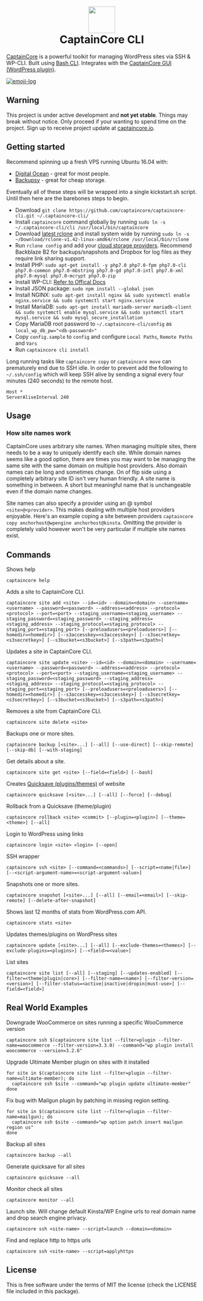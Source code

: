 <h1 align="center">
  <a href="https://captaincore.io"><img src="https://captaincore.io/wp-content/uploads/2018/02/main-web-icons-captain.png" width="70" /></a><br />
CaptainCore CLI

</h1>

[CaptainCore](https://captaincore.io) is a powerful toolkit for managing WordPress sites via SSH & WP-CLI. Built using [Bash CLI](https://github.com/SierraSoftworks/bash-cli). Integrates with the [CaptainCore GUI (WordPress plugin)](https://github.com/captaincore/captaincore-gui).

[![emoji-log](https://cdn.rawgit.com/ahmadawais/stuff/ca97874/emoji-log/flat.svg)](https://github.com/ahmadawais/Emoji-Log/)

## **Warning**
This project is under active development and **not yet stable**. Things may break without notice. Only proceed if your wanting to spend time on the project. Sign up to receive project update at [captaincore.io](https://captaincore.io/).

## Getting started

Recommend spinning up a fresh VPS running Ubuntu 16.04 with:
- [Digital Ocean](https://www.digitalocean.com/) - great for most people.
- [Backupsy](https://backupsy.com/) - great for cheap storage.

Eventually all of these steps will be wrapped into a single kickstart.sh script. Until then here are the barebones steps to begin.

- Download `git clone https://github.com/captaincore/captaincore-cli.git ~/.captaincore-cli/`
- Install `captaincore` command globally by running `sudo ln -s ~/.captaincore-cli/cli /usr/local/bin/captaincore`
- Download [latest rclone](https://rclone.org/downloads/) and install system wide by running `sudo ln -s ~/Download/rclone-v1.42-linux-amd64/rclone /usr/local/bin/rclone`
- Run `rclone config` and add your [cloud storage providers](https://rclone.org/overview/). Recommend Backblaze B2 for backups/snapshots and Dropbox for log files as they require link sharing support.
- Install PHP: `sudo apt-get install -y php7.0 php7.0-fpm php7.0-cli php7.0-common php7.0-mbstring php7.0-gd php7.0-intl php7.0-xml php7.0-mysql php7.0-mcrypt php7.0-zip`
- Install WP-CLI: [Refer to Offical Docs](https://make.wordpress.org/cli/handbook/installing/)
- Install JSON package: `sudo npm install --global json`
- Install NGINX: `sudo apt-get install nginx && sudo systemctl enable nginx.service && sudo systemctl start nginx.service`
- Install MariaDB: `sudo apt-get install mariadb-server mariadb-client && sudo systemctl enable mysql.service && sudo systemctl start mysql.service && sudo mysql_secure_installation`
- Copy MariaDB root password to `~/.captaincore-cli/config` as `local_wp_db_pw="<db-password>"`
- Copy `config.sample` to `config` and configure `Local Paths`, `Remote Paths` and `Vars`
- Run `captaincore cli install`

Long running tasks like `captaincore copy` or `captaincore move` can prematurely end due to SSH idle. In order to prevent add the following to  `~/.ssh/config` which will keep SSH alive by sending a signal every four minutes (240 seconds) to the remote host.

```
Host *
ServerAliveInterval 240
```

## Usage

### How site names work

CaptainCore uses arbitrary site names. When managing multiple sites, there needs to be a way to uniquely identify each site. While domain names seems like a good option, there are times you may want to be managing the same site with the same domain on multiple host providers. Also domain names can be long and sometimes change. On of flip side using a completely arbitrary site ID isn't very human friendly. A site name is something in between. A short but meaningful name that is unchangeable even if the domain name changes.

Site names can also specify a provider using an @ symbol `<site>@<provider>`. This makes dealing with multiple host providers enjoyable. Here's an example coping a site between providers `captaincore copy anchorhost@wpengine anchorhost@kinsta`. Omitting the provider is completely valid however won't be very particular if multiple site names exist.

## Commands

Shows help

`captaincore help`

Adds a site to CaptainCore CLI.

`captaincore site add <site> --id=<id> --domain=<domain> --username=<username> --password=<password> --address=<address> --protocol=<protocol> --port=<port> --staging_username=<staging_username> --staging_password=<staging_password> --staging_address=<staging_address> --staging_protocol=<staging_protocol> --staging_port=<staging_port> [--preloadusers=<preloadusers>] [--homedir=<homedir>] [--s3accesskey=<s3accesskey>] [--s3secretkey=<s3secretkey>] [--s3bucket=<s3bucket>] [--s3path=<s3path>]`

Updates a site in CaptainCore CLI.

`captaincore site update <site> --id=<id> --domain=<domain> --username=<username> --password=<password> --address=<address> --protocol=<protocol> --port=<port> --staging_username=<staging_username> --staging_password=<staging_password> --staging_address=<staging_address> --staging_protocol=<staging_protocol> --staging_port=<staging_port> [--preloadusers=<preloadusers>] [--homedir=<homedir>] [--s3accesskey=<s3accesskey>] [--s3secretkey=<s3secretkey>] [--s3bucket=<s3bucket>] [--s3path=<s3path>]`

Removes a site from CaptainCore CLI.

`captaincore site delete <site>`

Backups one or more sites.

`captaincore backup [<site>...] [--all] [--use-direct] [--skip-remote] [--skip-db] [--with-staging]`

Get details about a site.

`captaincore site get <site> [--field=<field>] [--bash]`

Creates [Quicksave (plugins/themes)](https://anchor.host/introducing-quicksaves-with-rollbacks/) of website

`captaincore quicksave [<site>...] [--all] [--force] [--debug]`

Rollback from a Quicksave (theme/plugin)

`captaincore rollback <site> <commit> [--plugin=<plugin>] [--theme=<theme>] [--all]`

Login to WordPress using links

`captaincore login <site> <login> [--open]`

SSH wrapper

`captaincore ssh <site> [--command=<commands>] [--script=<name|file>] [--<script-argument-name>=<script-argument-value>]`

Snapshots one or more sites.

`captaincore snapshot [<site>...] [--all] [--email=<email>] [--skip-remote] [--delete-after-snapshot]`

Shows last 12 months of stats from WordPress.com API.

`captaincore stats <site>`

Updates themes/plugins on WordPress sites

`captaincore update [<site>...] [--all] [--exclude-themes=<themes>] [--exclude-plugins=<plugins>] [--<field>=<value>]`

List sites

`captaincore site list [--all] [--staging] [--updates-enabled] [--filter=<theme|plugin|core>] [--filter-name=<name>] [--filter-version=<version>] [--filter-status=<active|inactive|dropin|must-use>] [--field=<field>]`

## Real World Examples

Downgrade WooCommerce on sites running a specific WooCommerce version

`captaincore ssh $(captaincore site list --filter=plugin --filter-name=woocommerce --filter-version=3.3.0) --command="wp plugin install woocommerce --version=3.2.6"`

Upgrade Ultimate Member plugin on sites with it installed

```
for site in $(captaincore site list --filter=plugin --filter-name=ultimate-member); do
  captaincore ssh $site --command="wp plugin update ultimate-member"
done
```

Fix bug with Mailgun plugin by patching in missing region setting.

```
for site in $(captaincore site list --filter=plugin --filter-name=mailgun); do
  captaincore ssh $site --command="wp option patch insert mailgun region us"
done
```

Backup all sites

`captaincore backup --all`

Generate quicksave for all sites

`captaincore quicksave --all`

Monitor check all sites

`captaincore monitor --all`

Launch site. Will change default Kinsta/WP Engine urls to real domain name and drop search engine privacy.

`captaincore ssh <site-name> --script=launch --domain=<domain>`

Find and replace http to https urls

`captaincore ssh <site-name> --script=applyhttps`

## License
This is free software under the terms of MIT the license (check the LICENSE file included in this package).
